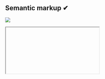 ## Semantic markup ✔

![](images/immigration-status.jpg)
<iframe class="ace stretch" data-mode="html"><fieldset>
  <legend>Has your immigration status changed?</legend>
  <label for="immigration-Yes">
    <input type="radio" name="immigration" id="immigration-Yes" value="Yes">Yes
  </label>
  <label for="immigration-No">
    <input type="radio" name="immigration" id="immigration-No" value="No">No
  </label>
</fieldset></iframe>